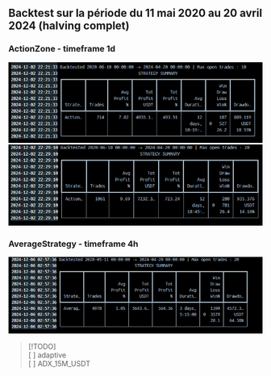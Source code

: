 ## Backtest sur la période du 11 mai 2020 au 20 avril 2024 (halving complet)
### ActionZone - timeframe 1d  
![ActionZone](/img/ActionZone.png)  
![ActionZone](/img/ActionZone2.png)


### AverageStrategy - timeframe 4h  
![AverageStrategy](/img/AverageStrategy.png)  

> [!TODO]  
> [ ] adaptive  
> [ ] ADX_15M_USDT  